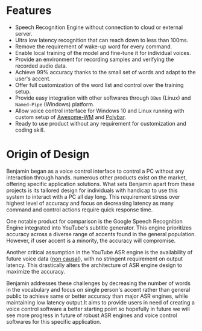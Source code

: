 # Features

- Speech Recognition Engine without connection to cloud or external server.
- Ultra low latency recognition that can reach down to less than 100ms.
- Remove the requirement of wake-up word for every command.
- Enable local training of the model and fine-tune it for individual voices.
- Provide an environment for recording samples and verifying the recorded audio data.
- Achieve 99% accuracy thanks to the small set of words and adapt to the user's accent.
- Offer full customization of the word list and control over the training setup.
- Provide easy integration with other softwares through `DBus` (Linux) and `Named-Pipe` (Windows) platform.
- Allow voice control interface for Windows 10 and Linux running with custom setup of [Awesome-WM](https://awesomewm.org/) and [Polybar](https://github.com/polybar/polybar).
- Ready to use product without any requirement for customization and coding skill.

# Origin of Design
Benjamin began as a voice control interface to control a PC without any interaction through hands. numerous other products exist on the market, offering specific application solutions. What sets Benjamin apart from these projects is its tailored design for individuals with handicap to use this system to interact with a PC all day long. This requirement stress over highest level of accuracy and focus on decreasing latency as many command and control actions require quick response time.

One notable product for comparison is the Google Speech Recognition Engine integrated into YouTube's subtitle generator. This engine prioritizes accuracy across a diverse range of accents found in the general population. However, if user accent is a minority, the accuracy will compromise.

Another critical assumption in the YouTube ASR engine is the availability of future voice data ([non causal](https://en.wikipedia.org/wiki/Causality)), with no stringent requirement on output latency. This drastically alters the architecture of ASR engine design to maximize the accuracy.

Benjamin addresses these challenges by decreasing the number of words in the vocabulary and focus on single person's accent rather than general public to achieve same or better accuracy than major ASR engines, while maintaining low latency output.It aims to provide users in need of creating a voice control software a better starting point so hopefully in future we will see more progress in future of robust ASR engines and voice control softwares for this specific application.